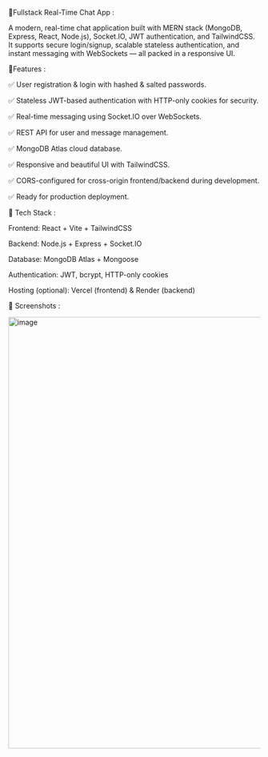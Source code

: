 💬Fullstack Real-Time Chat App :

A modern, real-time chat application built with MERN stack (MongoDB, Express, React, Node.js), Socket.IO, JWT authentication, and TailwindCSS.
It supports secure login/signup, scalable stateless authentication, and instant messaging with WebSockets — all packed in a responsive UI.

🚀Features :

✅ User registration & login with hashed & salted passwords.

✅ Stateless JWT-based authentication with HTTP-only cookies for security.

✅ Real-time messaging using Socket.IO over WebSockets.

✅ REST API for user and message management.

✅ MongoDB Atlas cloud database.

✅ Responsive and beautiful UI with TailwindCSS.

✅ CORS-configured for cross-origin frontend/backend during development.

✅ Ready for production deployment.

🧰 Tech Stack :

Frontend: React + Vite + TailwindCSS

Backend: Node.js + Express + Socket.IO

Database: MongoDB Atlas + Mongoose

Authentication: JWT, bcrypt, HTTP-only cookies

Hosting (optional): Vercel (frontend) & Render (backend)

📸 Screenshots :


<img width="1918" height="862" alt="image" src="https://github.com/user-attachments/assets/9f7f177a-c636-43a7-9ec3-f684ba50a56e" />
